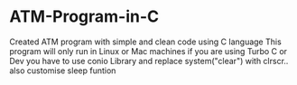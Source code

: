 # ATM-Program-in-C
Created ATM program with simple and clean code using C language
This program will only run in Linux or Mac machines if you are using Turbo C or Dev you have to use conio Library and replace system("clear") with clrscr.. also customise sleep funtion
